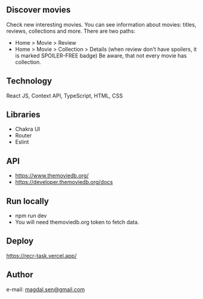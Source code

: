 ## Discover movies

Check new interesting movies. You can see information about movies: titles, reviews, collections and more. There are two paths:
- Home > Movie > Review
- Home > Movie > Collection > Details (when review don't have spoilers, it is marked SPOILER-FREE badge)
Be aware, that not every movie has collection.

## Technology
React JS, Context API, TypeScript, HTML, CSS

## Libraries
- Chakra UI
- Router
- Eslint

## API

- https://www.themoviedb.org/
- https://developer.themoviedb.org/docs

## Run locally

- npm run dev
- You will need themoviedb.org token to fetch data.

## Deploy

https://recr-task.vercel.app/

## Author

e-mail: magdal.sen@gmail.com